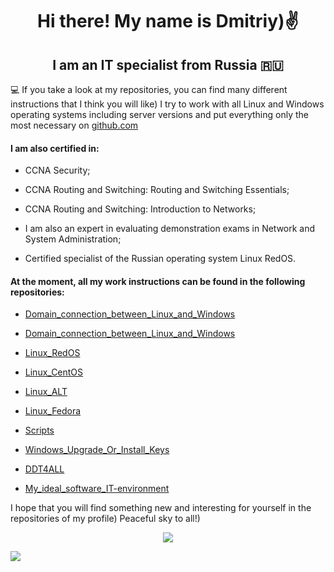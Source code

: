 <h1 align="center"> Hi there! My name is Dmitriy)✌️
<h2 align="center"> I am an IT specialist from Russia 🇷🇺</h2>


💻 If you take a look at my repositories, you can find many different instructions that I think you will like) I try to work with all Linux and Windows operating systems including server versions and put everything only the most necessary on [github.com](https://github.com/)

<h4> I am also certified in:</h4>

-  CCNA Security;<br/>

-  CCNA Routing and Switching: Routing and Switching Essentials;<br/>

-  CCNA Routing and Switching: Introduction to Networks;<br/>

-  I am also an expert in evaluating demonstration exams in Network and System Administration;<br/>

-  Certified specialist of the Russian operating system Linux RedOS.<br/>

<h4> At the moment, all my work instructions can be found in the following repositories:</h4>

- [Domain_connection_between_Linux_and_Windows](https://github.com/dimoroz772/Domain_connection_between_Linux_and_Windows)<br/>

- <a href="https://github.com/dimoroz772/Domain_connection_between_Linux_and_Windows">Domain_connection_between_Linux_and_Windows</a><br/>

- [Linux_RedOS](https://github.com/dimoroz772/Linux_RedOS)<br/>

- [Linux_CentOS](https://github.com/dimoroz772/Linux_CentOS)<br/>

- [Linux_ALT](https://github.com/dimoroz772/Linux_ALT)<br/>

- [Linux_Fedora](https://github.com/dimoroz772/Linux_Fedora)<br/>

- [Scripts](https://github.com/dimoroz772/Scripts)<br/>

- [Windows_Upgrade_Or_Install_Keys](https://github.com/dimoroz772/Windows_Upgrade_Or_Install_Keys/blob/main/README.md)<br/>

- [DDT4ALL](https://github.com/dimoroz772/DDT4ALL)<br/>

- [My_ideal_software_IT-environment](https://github.com/dimoroz772/My_ideal_software_IT-environment)<br/>

I hope that you will find something new and interesting for yourself in the repositories of my profile) Peaceful sky to all!)

<p align="center">
<a href="https://git.io/streak-stats"><img src="https://streak-stats.demolab.com?user=dimoroz772&theme=dark"/></a>
</p>


![](https://komarev.com/ghpvc/?username=dimoroz772)
